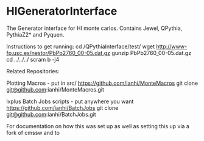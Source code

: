 # HIGeneratorInterface


The Generator interface for HI monte carlos. Contains Jewel, QPythia, PythiaZ2* and Pyquen.

Instructions to get running:
cd /QPythiaInterface/test/
wget http://www-fp.usc.es/nestor/PbPb2760_00-05.dat.gz
gunzip PbPb2760_00-05.dat.gz
cd ../../../
scram b -j4

Related Repositories:

Plotting Macros - put in src/
https://github.com/ianhi/MonteMacros
git clone git@github.com:ianhi/MonteMacros.git

lxplus Batch Jobs scripts - put anywhere you want
https://github.com/ianhi/BatchJobs
git clone git@github.com:ianhi/BatchJobs.git

For documentation  on how this was set up as well as setting this up via a fork of cmssw and to 

